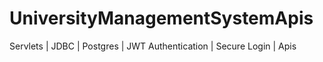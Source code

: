 # UniversityManagementSystemApis
Servlets | JDBC | Postgres | JWT Authentication | Secure Login | Apis
